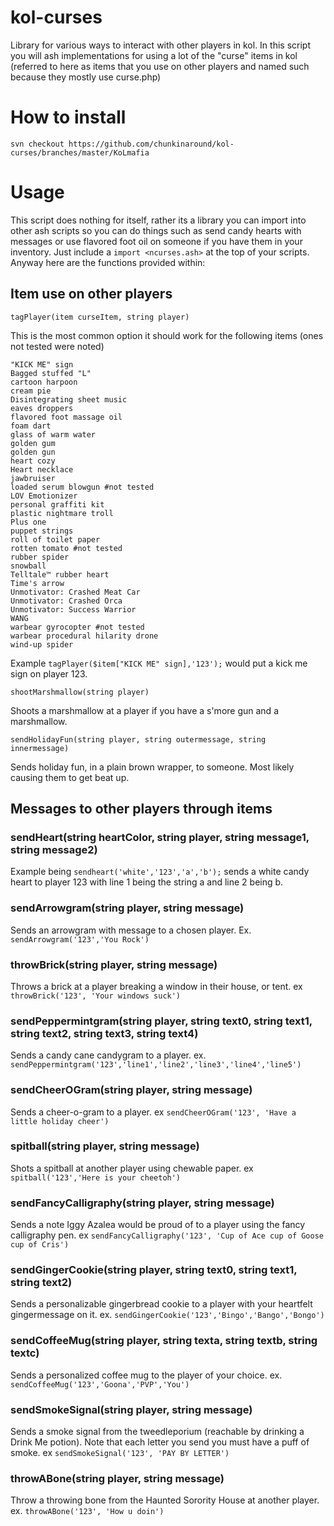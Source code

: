 # kol-curses
Library for various ways to interact with other players in kol. In this script you will ash implementations for using a lot of the "curse" items in kol (referred to here as items that you use on other players and named such because they mostly use curse.php)

# How to install
`svn checkout https://github.com/chunkinaround/kol-curses/branches/master/KoLmafia`

# Usage
This script does nothing for itself, rather its a library you can import into other ash scripts so you can do things such as send candy hearts with messages or use flavored foot oil on someone if you have them in your inventory. Just include a `import <ncurses.ash>` at the top of your scripts. Anyway here are the functions provided within:

## Item use on other players
 
`tagPlayer(item curseItem, string player)`
 
This is the most common option it should work for the following items (ones not tested were noted)
```
"KICK ME" sign
Bagged stuffed "L"
cartoon harpoon
cream pie
Disintegrating sheet music
eaves droppers
flavored foot massage oil
foam dart
glass of warm water
golden gum
golden gun
heart cozy
Heart necklace
jawbruiser
loaded serum blowgun #not tested
LOV Emotionizer
personal graffiti kit
plastic nightmare troll
Plus one
puppet strings
roll of toilet paper
rotten tomato #not tested
rubber spider
snowball
Telltale™ rubber heart
Time's arrow
Unmotivator: Crashed Meat Car
Unmotivator: Crashed Orca
Unmotivator: Success Warrior
WANG
warbear gyrocopter #not tested
warbear procedural hilarity drone
wind-up spider
```

Example `tagPlayer($item["KICK ME" sign],'123');` would put a kick me sign on player 123.

`shootMarshmallow(string player)`

Shoots a marshmallow at a player if you have a s'more gun and a marshmallow.

`sendHolidayFun(string player, string outermessage, string innermessage)`

Sends holiday fun, in a plain brown wrapper, to someone. Most likely causing them to get beat up.

## Messages to other players through items
### sendHeart(string heartColor, string player, string message1, string message2)

 Example being  `sendheart('white','123','a','b');` sends a white candy heart to player 123 with line 1 being the string a and line 2 being b.
 
### sendArrowgram(string player, string message)

Sends an arrowgram with message to a chosen player. Ex. `sendArrowgram('123','You Rock')`

### throwBrick(string player, string message)

Throws a brick at a player breaking a window in their house, or tent. ex `throwBrick('123', 'Your windows suck')`

### sendPeppermintgram(string player, string text0, string text1, string text2, string text3, string text4)

Sends a candy cane candygram to a player. ex. `sendPeppermintgram('123','line1','line2','line3','line4','line5')`

### sendCheerOGram(string player, string message)

Sends a cheer-o-gram to a player. ex `sendCheerOGram('123', 'Have a little holiday cheer')`

### spitball(string player, string message)

Shots a spitball at another player using chewable paper. ex `spitball('123','Here is your cheetoh')`

### sendFancyCalligraphy(string player, string message)

Sends a note Iggy Azalea would be proud of to a player using the fancy calligraphy pen. ex `sendFancyCalligraphy('123', 'Cup of Ace cup of Goose cup of Cris')`

### sendGingerCookie(string player, string text0, string text1, string text2)
Sends a personalizable gingerbread cookie to a player with your heartfelt gingermessage on it. ex. `sendGingerCookie('123','Bingo','Bango','Bongo')` 

### sendCoffeeMug(string player, string texta, string textb, string textc)

Sends a personalized coffee mug to the player of your choice. ex. `sendCoffeeMug('123','Goona','PVP','You')`

### sendSmokeSignal(string player, string message)

Sends a smoke signal from the tweedleporium (reachable by drinking a Drink Me potion). Note that each letter you send you must have a puff of smoke. ex `sendSmokeSignal('123', 'PAY BY LETTER')`

### throwABone(string player, string message)

Throw a throwing bone from the Haunted Sorority House at another player. ex. `throwABone('123', 'How u doin')`
